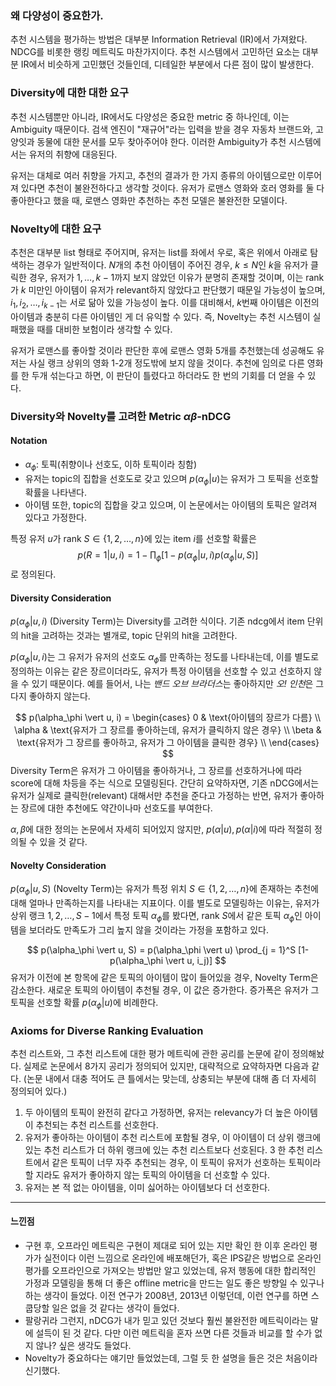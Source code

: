 ### 왜 다양성이 중요한가.
추천 시스템을 평가하는 방법은 대부분 Information Retrieval (IR)에서 가져왔다. NDCG를 비롯한 랭킹 메트릭도 마찬가지이다. 추천 시스템에서 고민하던 요소는 대부분 IR에서 비슷하게 고민했던 것들인데, 디테일한 부분에서 다른 점이 많이 발생한다.

### Diversity에 대한 대한 요구
추천 시스템뿐만 아니라, IR에서도 다양성은 중요한 metric 중 하나인데, 이는 Ambiguity 때문이다. 검색 엔진이 "재규어"라는 입력을 받을 경우 자동차 브랜드와, 고양잇과 동물에 대한 문서를 모두 찾아주어야 한다. 이러한 Ambiguity가 추천 시스템에서는 유저의 취향에 대응된다.

유저는 대체로 여러 취향을 가지고, 추천의 결과가 한 가지 종류의 아이템으로만 이루어져 있다면 추천이 불완전하다고 생각할 것이다. 유저가 로맨스 영화와 호러 영화를 둘 다 좋아한다고 했을 때, 로맨스 영화만 추천하는 추천 모델은 불완전한 모델이다.


### Novelty에 대한 요구
추천은 대부분 list 형태로 주어지며, 유저는 list를 좌에서 우로, 혹은 위에서 아래로 탐색하는 경우가 일반적이다. $N$개의 추천 아이템이 주어진 경우, $k \leq N$인 $k$을 유저가 클릭한 경우, 유저가 $1, \dots, k-1$까지 보지 않았던 이유가 분명히 존재할 것이며, 이는 rank가 $k$ 미만인 아이템이 유저가 relevant하지 않았다고 판단했기 때문일 가능성이 높으며, $i_1, i_2, \dots, i_{k-1}$는 서로 닮아 있을 가능성이 높다.  이를 대비해서, $k$번째 아이템은 이전의 아이템과 충분히 다른 아이템인 게 더 유익할 수 있다. 즉, Novelty는 추천 시스템이 실패했을 때를 대비한 보험이라 생각할 수 있다.

유저가 로맨스를 좋아할 것이라 판단한 후에 로맨스 영화 5개를 추천했는데 성공해도 유저는 사실 랭크 상위의 영화 1-2개 정도밖에 보지 않을 것이다. 추천에 임의로 다른 영화를 한 두개 섞는다고 하면, 이 판단이 틀렸다고 하더라도 한 번의 기회를 더 얻을 수 있다.

### Diversity와 Novelty를 고려한 Metric $\alpha\beta$-nDCG

#### Notation
- $\alpha_\phi$: 토픽(취향이나 선호도, 이하 토픽이라 칭함)
- 유저는 topic의 집합을 선호도로 갖고 있으며 $p(\alpha_\phi \vert u)$는 유저가 그 토픽을 선호할 확률을 나타낸다.
- 아이템 또한, topic의 집합을 갖고 있으며, 이 논문에서는 아이템의 토픽은 알려져 있다고 가정한다.

특정 유저 $u$가 rank $S \in \{1, 2, \dots, n\}$에 있는 item $i$를 선호할 확률은
$$
    p(R=1 \vert u, i) = 1 - \prod_{\phi} [1 - p(\alpha_\phi \vert u, i) p(\alpha_\phi \vert u, S)]
$$
로 정의된다.

#### Diversity Consideration
$p(\alpha_\phi \vert u, i)$ (Diversity Term)는 Diversity를 고려한 식이다. 기존 ndcg에서 item 단위의 hit을 고려하는 것과는 별개로, topic 단위의 hit을 고려한다.

$p(\alpha_\phi \vert u, i)$는 그 유저가 유저의 선호도 $\alpha_\phi$를 만족하는 정도를 나타내는데, 이를 별도로 정의하는 이유는 같은 장르이더라도, 유저가 특정 아이템을 선호할 수 있고 선호하지 않을 수 있기 때문이다. 예를 들어서, 나는 *밴드 오브 브라더스*는 좋아하지만 *오! 인천*은 그다지 좋아하지 않는다.

$$
    p(\alpha_\phi \vert u, i) = \begin{cases}
                                    0 & \text{아이템의 장르가 다름}  \\
                                    \alpha & \text{유저가 그 장르를 좋아하는데, 유저가 클릭하지 않은 경우}  \\
                                    \beta & \text{유저가 그 장르를 좋아하고, 유저가 그 아이템을 클릭한 경우}  \\
                                \end{cases}
$$
Diversity Term은 유저가 그 아이템을 좋아하거나, 그 장르를 선호하거나에 따라 score에 대해 차등을 주는 식으로 모델링된다. 간단히 요약하자면, 기존 nDCG에서는 유저가 실제로 클릭한(relevant) 대해서만 추천을 준다고 가정하는 반면, 유저가 좋아하는 장르에 대한 추천에도 약간이나마 선호도를 부여한다.

$\alpha, \beta$에 대한 정의는 논문에서 자세히 되어있지 않지만, $p(\alpha \vert u), p(\alpha \vert i)$에 따라 적절히 정의될 수 있을 것 같다.

#### Novelty Consideration
$p(\alpha_\phi \vert u, S)$ (Novelty Term)는 유저가 특정 위치 $S\in \{1, 2, \dots, n\}$에 존재하는 추천에 대해 얼마나 만족하는지를 나타내는 지표이다. 이를 별도로 모델링하는 이유는, 유저가 상위 랭크 $1, 2, \dots, S-1$에서 특정 토픽 $\alpha_\phi$를 봤다면, rank $S$에서 같은 토픽 $\alpha_\phi$인 아이템을 보더라도 만족도가 그리 높지 않을 것이라는 가정을 포함하고 있다.

$$
    p(\alpha_\phi \vert u, S) = p(\alpha_\phi \vert u) \prod_{j = 1}^S [1-p(\alpha_\phi \vert u, i_j)]
$$
유저가 이전에 본 항목에 같은 토픽의 아이템이 많이 들어있을 경우, Novelty Term은 감소한다. 새로운 토픽의 아이템이 추천될 경우, 이 값은 증가한다. 증가폭은 유저가 그 토픽을 선호할 확률 $p(\alpha_\phi \vert u)$에 비례한다.

### Axioms for Diverse Ranking Evaluation
추천 리스트와, 그 추천 리스트에 대한 평가 메트릭에 관한 공리를 논문에 같이 정의해놨다. 실제로 논문에서 8가지 공리가 정의되어 있지만, 대략적으로 요약하자면 다음과 같다. (논문 내에서 대충 적어도 큰 틀에서는 맞는데, 상충되는 부분에 대해 좀 더 자세히 정의되어 있다.)

1. 두 아이템의 토픽이 완전히 같다고 가정하면, 유저는 relevancy가 더 높은 아이템이 추천되는 추천 리스트를 선호한다.
2. 유저가 좋아하는 아이템이 추천 리스트에 포함될 경우, 이 아이템이 더 상위 랭크에 있는 추천 리스트가 더 하위 랭크에 있는 추천 리스트보다 선호된다.
3 한 추천 리스트에서 같은 토픽이 너무 자주 추천되는 경우, 이 토픽이 유저가 선호하는 토픽이라 할 지라도 유저가 좋아하지 않는 토픽의 아이템을 더 선호할 수 있다.
4. 유저는 본 적 없는 아이템을, 이미 싫어하는 아이템보다 더 선호한다.


----

#### 느낀점
- 구현 후, 오프라인 메트릭은 구현이 제대로 되어 있는 지만 확인 한 이후 온라인 평가가 실전이다 이런 느낌으로 온라인에 배포해던가, 혹은 IPS같은 방법으로 온라인 평가를 오프라인으로 가져오는 방법만 알고 있었는데, 유저 행동에 대한 합리적인 가정과 모델링을 통해 더 좋은 offline metric을 만드는 일도 좋은 방향일 수 있구나 하는 생각이 들었다. 이전 연구가 2008년, 2013년 이렇던데, 이런 연구를 하면 스쿱당할 일은 없을 것 같다는 생각이 들었다.
- 팔랑귀라 그런지, nDCG가 내가 믿고 있던 것보다 훨씬 불완전한 메트릭이라는 말에 설득이 된 것 같다. 다만 이런 메트릭을 혼자 쓰면 다른 것들과 비교를 할 수가 없지 않나? 싶은 생각도 들었다.
- Novelty가 중요하다는 얘기만 들었었는데, 그럴 듯 한 설명을 들은 것은 처음이라 신기했다.
